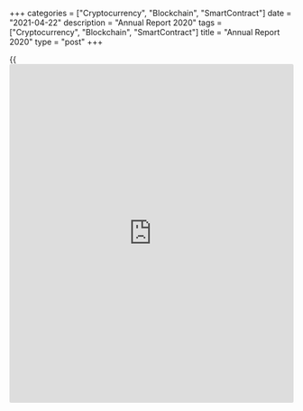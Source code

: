 +++
categories = ["Cryptocurrency", "Blockchain", "SmartContract"]
date = "2021-04-22"
description = "Annual Report 2020"
tags = ["Cryptocurrency", "Blockchain", "SmartContract"]
title = "Annual Report 2020"
type = "post"
+++

{{<iframe id="large-banner" src="https://www.bounty.group/#slide=28.0" width="100%" height="600" scrolling="no" style="border: 0px solid rgb(216, 221, 230); border-radius: 3px;">}}



Skip to content

[ Home ][1]

Search the site

Search __

[FR][2]

[ __Home ][3] Toggle navigation [FR][2] Toggle Search __

Search the site Search __

  * [About The Bank ][4]

## [About the Bank][4]

    * [The Bank's History][5]
    * [The Bank's Head Office][6]
    * [Regional Offices][7]
    * [Photos & Videos][8]
    * [Contact][9]
    * [Archives][10]
    * [Background materials][11]

## Corporate Governance

    * [Board of Directors][12]
    * [Governing Council and Senior Management][13]
    * [Governance Documents][14]

## [Educational Resources][15]

    * [Explainers][16]
    * [Financial Education Resources][17]

![Careers][18]

[

##  Careers

][19]

Take a central role at the Bank of Canada with our current opportunities
and scholarships.

  * [Core Functions ][20]

## [Core Functions][20]

    * [Monetary Policy][21]
    * [Financial System][22]
    * [Currency][23]
    * [Funds Management][24]

## Featured Links

    * [Key Interest Rate: Target for the Overnight Rate][25]
    * [Unclaimed Balances][26]

![Toward 2021][27]

[

##  Toward 2021

][28]

Reviewing the Monetary Policy Framework.

![Financial System Hub][29]

[

##  Financial System Hub

][30]

Promoting a stable and efficient financial system.

  * [Markets ][31]

## [Markets][31]

    * [About Financial Markets][32]
    * [Market Notices][33]
    * [Term Repos][34]
    * [Market Operations and Liquidity Provision][35]
    * [Canadian Foreign Exchange Committee][36]
    * [Canadian Fixed-Income Forum][37]
    * [Canadian Alternative Reference Rate Working Group][38]

## [Government Securities Auctions][39]

    * [Calls for Tenders and Results][40]
    * [Schedules and Results][41]
    * [Rules and Terms][42]
    * [Forms and Certificates][43]
    * [Data][44]
    * [Definitions and Formulas][45]

##  [ Market Notices ][46]

    * April 19, 2021 [Operational details for upcoming secondary market purchases of Government of Canada securities (April 26-May 7)][47]
    * April 6, 2021 [Bank of Canada to begin publishing CORRA Compounded Index][48]

[See More][46]

  * [Bank Notes ][49]

## [Bank Notes][49]

    * [Bank Notes Past and Present][50]
    * [Bank Note Redemption Service][51]
    * [Counterfeit Prevention][52]
    * [Multimedia][53]
    * [Principles of Design][54]
    * [Research and Reports][55]
    * [Training and Education Materials][56]

![The next bank NOTE-able Canadian][57]

[

##  The next bank NOTE-able Canadian

][58]

See the short list of portrait candidates for the next $5 bank note.

![Upcoming changes to legal tender status for older bank notes][59]

[

##  About legal tender

][60]

Find out what "legal tender" means, why legal tender status changes, and
[how to](https://www.playgroundfx.com/blog/forex-trading-how-to/) redeem older bank notes.

  * [Publications ][61]

## [Publications][61]

    * [Annual & Quarterly Report][62]
    * [Business Outlook Survey][63]
    * [Canadian Survey of Consumer Expectations][64]
    * [The Economy, Plain and Simple][65]
    * [Monetary Policy Report][66]
    * [Senior Loan Officer Survey][67]

[

##  Browse Publications

][68]

Browse and filter Bank of Canada publications by author, JEL code, topic
and content type.

## [Financial System Hub][69]

    * [Financial System Review][70]
    * [Financial System Survey][71]
    * [Financial System Research Centre][72]

## Historical Publications

    * [Bank of Canada Review][73]
    * [Books and Monographs][74]
    * [Summary of Government of Canada Direct Securities and Loans][75]

![Monetary Policy Report – April][76]

[

##  Monetary Policy Report - April 2021

][77]

As the economy recovers from the COVID-19 pandemic, the Bank is
forecasting growth of around 6 ½ percent this year, slowing to about 3 ¾
percent in 2022 and 3 ¼ percent in 2023.

  * [Research ][78]

## [Research][78]

    * [Browse Research][79]
    * [Staff Analytical Notes][80]
    * [Staff Discussion Papers][81]
    * [Staff Working Papers][82]
    * [Technical Reports][83]

## People

    * [Economic Staff][84]
    * [Author List][85]

## [Awards][86]

    * [Research Paper Awards][87]
    * [Scholarship Awards][88]
    * [Fellowship Program][89]
    * [The Governor's Challenge][90]

## [Collaboration][91]

    * [Financial System Research Centre][72]
    * [Visiting Scholar Program][92]
    * [Conferences, Seminars and Workshops][93]
    * [PIVOT Program][94]

![Digital Currencies and Fintech][95]

[

##  Digital Currencies and Fintech

][96]

Understanding digital currencies and related financial technologies is
an important part of our research agenda.

  * [Press ][97]

## [Press][97]

    * [Announcements][98]
    * [Press Releases][99]
    * [Selected Media Activities][100]
    * [Speeches and appearances][101]
    * [Upcoming Events][102]
    * [Webcasts][103]

[

##  Browse Press

][104]

Browse and filter Bank of Canada press content by topic, author,
location and content type.

## Info

    * [Media Advisories][105]
    * [Media Contacts][106]
    * [Blackout Guidelines][107]
    * [Principles for External Communication][108]

![][109]

![][110]

[

##  Monetary Policy Report - Press Conference (Webcasts) - April 2021

][111]

_Release of the Monetary Policy Report_ \- Press conference by Governor
Tiff Macklem (11:00 (ET) approx.).

  * [Statistics ][112]

## [Statistics][112]

    * [Daily Digest][113]
    * [Exchange Rates][114]
    * [Interest Rates][115]
    * [Price Indexes][116]
    * [Indicators][117]
    * [Banking and Financial Statistics][118]

## [Related Information][119]

    * [Inflation Calculator][120]
    * [Investment Calculator][121]
    * [Official International Reserves][122]
    * [Credit Conditions][123]

[

##  Staff Economic Projections

][124]

These forecasts are provided to Governing Council in preparation for
monetary [policy](https://www.fintechee.com/policy/) decisions. They are released once a year with a five-
year lag.

Search the site Toggle Search

# Annual Report 2020

DYNAMIC | ENGAGED | TRUSTED

* * *

[![][125]][126]

[

###  Governor's foreword

][127]

The year 2020 was like no other. It began with the unemployment rate in
Canada near an all-time low, inflation very close to its 2 percent
target and the Bank of Canada's [policy](https://www.fintechee.com/policy/) interest rate at 1¾ percent.
Canada's economy was healthy. A year later, we are far from home.

* * *

[![][128]][129]

[

###  2020 by the numbers

][130]

A review of some key numbers related to the Bank of Canada's work in
2020.

* * *

![][131]

[

###  Mandate and planning framework

][132]

![][133]

[

###  Monetary [policy](https://www.fintechee.com/policy/)

][134]

![][135]

[

###  Financial system

][136]

![][137]

[

###  Funds management

][138]

![][139]

[

###  Currency

][140]

![][141]

[

###  Managing the Bank

][142]

![][143]

[

###  Communications and outreach

][144]

![][145]

[

###  Global engagement

][146]

![][147]

[

###  Governance

][148]

![][149]

[

###  Risk management

][150]

![][151]

[

###  2020 Financial results

][152]

[![][153]][154]

### [Financial statements][154]

* * *

## In focus

![][155]

[

###  Extraordinary operations

][156]

![][157]

[

###  Diversity and inclusion

][158]

![][159]

[

###  Digitalization and data

][160]

![][161]

[

###  Climate change

][162]

* * *

Available as: [PDF][163]

[ __][164][ __][165][ __][166][ __][167]

## About

  * [Contact][9]
  * [Careers][168]
  * [Press][97]
  * [Educational Resources][15]

## Affiliate Sites

  * [Bank of Canada Museum][169]
  * [Credit Conditions][123]
  * [Canada Savings Bonds][170]
  * [Canadian Foreign Exchange Committee][36]
  * [Unclaimed Balances][26]

## Legal

  * [Terms & Conditions][171]
  * [Privacy][172]
  * [Access to Information & Privacy (ATIP)][173]
  * [Info Source][174]
  * [Fraud Prevention][175]

## Follow the Bank

  * [__Twitter][176]
  * [__YouTube][177]
  * [__Flickr][178]
  * [__LinkedIn][179]
  * [__RSS Feeds][180]
  * [__Email Alerts][181]

We use [cookies][182] to help us keep improving this [website](https://www.playgroundfx.com/blog/website-for-forex-trading/).

[ Accept and continue ][182]

   1. www.bankofcanada.ca/ (Home)
   2. www.banqueducanada.ca/publication/rapport-annuel-rapport-financier-trimestriel/rapport-annuel-2020/
   3. www.bankofcanada.ca/
   4. www.bankofcanada.ca/about/
   5. www.bankofcanada.ca/about/[history](https://www.fixpro.org/post/chargeless-historical-data-api-backtesting/)/
   6. www.bankofcanada.ca/about/bank-head-office/
   7. www.bankofcanada.ca/about/[contact](https://www.playgroundfx.com/contact/)-information/regional-offices/
   8. www.bankofcanada.ca/about/photos-and-videos/
   9. www.bankofcanada.ca/about/[contact](https://www.playgroundfx.com/contact/)-information/
   10. www.bankofcanada.ca/about/archives/
   11. www.bankofcanada.ca/search/?content_type%5B%5D=background-materials
   12. www.bankofcanada.ca/about/board-of-directors/
   13. www.bankofcanada.ca/about/governing-council/
   14. www.bankofcanada.ca/about/governance-documents/
   15. www.bankofcanada.ca/about/educational-resources/
   16. www.bankofcanada.ca/about/educational-resources/explainers/
   17. www.bankofcanada.ca/about/educational-resources/financial-education-resources/
   18. www.bankofcanada.ca/wp-content/uploads/2016/10/careers-menu.jpg
   19. www.bankofcanada.ca/careers/ (Careers)
   20. www.bankofcanada.ca/core-[functions](https://www.fintechee.com/tutorial-for-forex-trading/basic-functions/)/
   21. www.bankofcanada.ca/core-[functions](https://www.fintechee.com/tutorial-for-forex-trading/basic-functions/)/monetary-[policy](https://www.fintechee.com/policy/)/
   22. www.bankofcanada.ca/core-[functions](https://www.fintechee.com/tutorial-for-forex-trading/basic-functions/)/financial-system/
   23. www.bankofcanada.ca/core-[functions](https://www.fintechee.com/tutorial-for-forex-trading/basic-functions/)/currency/
   24. www.bankofcanada.ca/core-[functions](https://www.fintechee.com/tutorial-for-forex-trading/basic-functions/)/funds-management/
   25. www.bankofcanada.ca/core-[functions](https://www.fintechee.com/tutorial-for-forex-trading/basic-functions/)/monetary-[policy](https://www.fintechee.com/policy/)/key-interest-rate/
   26. www.bankofcanada.ca/unclaimed-balances/
   27. www.bankofcanada.ca/wp-content/uploads/2018/02/leadbg-red-500x250.jpg
   28. www.bankofcanada.ca/toward-2021-renewing-the-monetary-[policy](https://www.fintechee.com/policy/)-framework/ (Toward 2021)
   29. www.bankofcanada.ca/wp-content/uploads/2018/11/FShub-500x250.jpg
   30. www.bankofcanada.ca/core-[functions](https://www.fintechee.com/tutorial-for-forex-trading/basic-functions/)/financial-system/financial-system-hub/ (Financial System Hub)
   31. www.bankofcanada.ca/markets/
   32. www.bankofcanada.ca/markets/about-financial-markets/
   33. www.bankofcanada.ca/markets/market-notices/
   34. www.bankofcanada.ca/rates/indicators/market-operations-indicators/term-repos/
   35. www.bankofcanada.ca/markets/market-operations-liquidity-provision/
   36. www.bankofcanada.ca/markets/canadian-foreign-exchange-committee/
   37. www.bankofcanada.ca/markets/canadian-fixed-income-forum/
   38. www.bankofcanada.ca/markets/canadian-alternative-reference-rate-working-group/
   39. www.bankofcanada.ca/markets/government-securities-auctions/
   40. www.bankofcanada.ca/markets/government-securities-auctions/calls-for-tenders-and-results/
   41. www.bankofcanada.ca/markets/government-securities-auctions/#sched
   42. www.bankofcanada.ca/markets/government-securities-auctions/#rules
   43. www.bankofcanada.ca/markets/government-securities-auctions/#forms
   44. www.bankofcanada.ca/markets/government-securities-auctions/#data
   45. www.bankofcanada.ca/markets/government-securities-auctions/#def
   46. www.bankofcanada.ca/?content_type=notices&post_type%5B0%5D=post&post_type%5B1%5D=page
   47. www.bankofcanada.ca/2021/04/operational-details-upcoming-secondary-market-purchases-government-canada-securities-april-26-may-7/
   48. www.bankofcanada.ca/2021/04/bank-canada-begin-publishing-corra-compounded-index/
   49. www.bankofcanada.ca/banknotes/
   50. www.bankofcanada.ca/banknotes/bank-note-series/
   51. www.bankofcanada.ca/banknotes/bank-note-redemption-service/
   52. www.bankofcanada.ca/banknotes/counterfeit-prevention/
   53. www.bankofcanada.ca/banknotes/bank-notes-multimedia/
   54. www.bankofcanada.ca/banknotes/principles-bank-note-design/
   55. www.bankofcanada.ca/banknotes/bank-notes-research-reports/
   56. www.bankofcanada.ca/banknotes/audience-specific-resources/
   57. www.bankofcanada.ca/wp-content/uploads/2020/01/5_callout-500x250.jpg
   58. www.bankofcanada.ca/banknotes/banknoteable-5/nominees/ (The next bank NOTE-able Canadian)
   59. www.bankofcanada.ca/wp-content/uploads/2018/02/header-image-500x250.jpg
   60. www.bankofcanada.ca/banknotes/about-legal-tender/ (About legal tender)
   61. www.bankofcanada.ca/publications/
   62. www.bankofcanada.ca/publications/annual-reports-quarterly-financial-reports/
   63. www.bankofcanada.ca/publications/bos/
   64. www.bankofcanada.ca/publications/canadian-survey-of-consumer-expectations/
   65. www.bankofcanada.ca/publications/the-economy-plain-and-simple/
   66. www.bankofcanada.ca/publications/mpr/
   67. www.bankofcanada.ca/publications/slos/
   68. www.bankofcanada.ca/publications/browse/ (Browse Publications)
   69. www.bankofcanada.ca/core-[functions](https://www.fintechee.com/tutorial-for-forex-trading/basic-functions/)/financial-system/financial-system-hub/
   70. www.bankofcanada.ca/publications/browse/?content_type%5B%5D=542&content_type%5B%5D=858
   71. www.bankofcanada.ca/publications/browse/?content_type%5B%5D=21664
   72. www.bankofcanada.ca/research/financial-system-research-centre/
   73. www.bankofcanada.ca/publications/boc-review/
   74. www.bankofcanada.ca/publications/books-and-monographs/
   75. www.bankofcanada.ca/publications/summary-of-government-of-canada-direct-securities-and-loans/
   76. www.bankofcanada.ca/wp-content/uploads/2021/04/MPR-April-500x250-1618954706.jpg
   77. www.bankofcanada.ca/2021/04/mpr-2021-04-21/ (Monetary Policy Report – April 2021)
   78. www.bankofcanada.ca/research/
   79. www.bankofcanada.ca/research/browse/
   80. www.bankofcanada.ca/research/browse/?content_type%5B%5D=20191
   81. www.bankofcanada.ca/research/browse/?content_type%5B%5D=33
   82. www.bankofcanada.ca/research/browse/?content_type%5B%5D=31
   83. www.bankofcanada.ca/research/browse/?content_type%5B%5D=35
   84. www.bankofcanada.ca/research/economic-staff/
   85. www.bankofcanada.ca/research/author-list/
   86. www.bankofcanada.ca/research/?#awards
   87. www.bankofcanada.ca/research/research-paper-awards/
   88. www.bankofcanada.ca/careers/scholarship-awards/
   89. www.bankofcanada.ca/research/fellowship-program/
   90. www.bankofcanada.ca/research/governors-challenge/
   91. www.bankofcanada.ca/research/?#collaboration
   92. www.bankofcanada.ca/research/visiting-scholar-program/
   93. www.bankofcanada.ca/research/conferences-workshops/
   94. www.bankofcanada.ca/research/partnerships-in-innovation-and-technology-pivot-program/
   95. www.bankofcanada.ca/wp-content/uploads/2017/05/digital-postcallout-500x250-1573688506.jpg
   96. www.bankofcanada.ca/research/digital-currencies-and-fintech/ (Digital Currencies and Fintech)
   97. www.bankofcanada.ca/press/
   98. www.bankofcanada.ca/press/announcements/
   99. www.bankofcanada.ca/press/press-releases/
   100. www.bankofcanada.ca/press/selected-media-activities/
   101. www.bankofcanada.ca/press/speeches/
   102. www.bankofcanada.ca/press/upcoming-events/
   103. www.bankofcanada.ca/press/speeches/webcasts/
   104. www.bankofcanada.ca/press/browse/ (Browse Press)
   105. www.bankofcanada.ca/press/media-[advisor](https://www.fintechee.com/tutorial-for-forex-trading/expert-advisor/)ies/
   106. www.bankofcanada.ca/press/[contact](https://www.playgroundfx.com/contact/)s/
   107. www.bankofcanada.ca/core-[functions](https://www.fintechee.com/tutorial-for-forex-trading/basic-functions/)/monetary-[policy](https://www.fintechee.com/policy/)/key-interest-rate/blackout-guidelines/
   108. www.bankofcanada.ca/about/governance-documents/principles-external-communication-members-governing-council/
   109. www.bankofcanada.ca/wp-content/uploads/2021/04/macklem-webcast-april-21-2021-500x250.jpg
   110. www.bankofcanada.ca/wp-content/themes/parent-build/images/play-button.png
   111. www.bankofcanada.ca/multimedia/mpr-press-conference-webcasts-april-2021/ (Monetary Policy Report - Press Conference (Webcasts) - April 2021)
   112. www.bankofcanada.ca/rates/
   113. www.bankofcanada.ca/rates/[daily](https://www.fintecher.org/2020/03/03/forex-trading-daily-strategy/)-digest/
   114. www.bankofcanada.ca/rates/exchange/
   115. www.bankofcanada.ca/rates/interest-rates/
   116. www.bankofcanada.ca/rates/price-indexes/
   117. www.bankofcanada.ca/rates/indicators/
   118. www.bankofcanada.ca/rates/banking-and-financial-statistics/
   119. www.bankofcanada.ca/rates/related/
   120. www.bankofcanada.ca/rates/related/inflation-calculator/
   121. www.bankofcanada.ca/rates/related/investment-calculator/
   122. www.bankofcanada.ca/rates/related/international-reserves/
   123. www.bankofcanada.ca/rates/related/credit-conditions/
   124. www.bankofcanada.ca/rates/staff-economic-projections/ (Staff Economic Projections)
   125. www.bankofcanada.ca/wp-content/uploads/2020/12/ar-2020-governors-foreword-banner-1-750x375-1619021146.jpg
   126. /publications/annual-reports-quarterly-financial-reports/annual-report-2020/annual-report-2020-governors-foreword/
   127. www.bankofcanada.ca/publications/annual-reports-quarterly-financial-reports/annual-report-2020/annual-report-2020-governors-foreword/ (Governor's foreword)
   128. www.bankofcanada.ca/wp-content/uploads/2020/12/ar-2020-year-in-review-banner-750x375-1619020928.jpg
   129. /publications/annual-reports-quarterly-financial-reports/annual-report-2020/2020-by-the-numbers/
   130. www.bankofcanada.ca/publications/annual-reports-quarterly-financial-reports/annual-report-2020/2020-by-the-numbers/ (2020 by the numbers)
   131. www.bankofcanada.ca/wp-content/uploads/2020/12/ar-2020-mandate-and-planning-banner-750x375-1619020993.jpg
   132. www.bankofcanada.ca/publications/annual-reports-quarterly-financial-reports/annual-report-2020/mandate-and-planning/ (Mandate and planning framework)
   133. www.bankofcanada.ca/wp-content/uploads/2020/12/ar-2020-monetary-[policy](https://www.fintechee.com/policy/)-banner-750x375-1619020977.jpg
   134. www.bankofcanada.ca/publications/annual-reports-quarterly-financial-reports/annual-report-2020/monetary-[policy](https://www.fintechee.com/policy/)/ (Monetary [policy](https://www.fintechee.com/policy/))
   135. www.bankofcanada.ca/wp-content/uploads/2020/12/ar-2020-financial-system-banner-750x375-1619021088.jpg
   136. www.bankofcanada.ca/publications/annual-reports-quarterly-financial-reports/annual-report-2020/financial-system/ (Financial system)
   137. www.bankofcanada.ca/wp-content/uploads/2020/12/ar-2020-funds-management-banner-750x375-1619021069.jpg
   138. www.bankofcanada.ca/publications/annual-reports-quarterly-financial-reports/annual-report-2020/funds-management/ (Funds management)
   139. www.bankofcanada.ca/wp-content/uploads/2020/12/ar-2020-currency-banner-750x375-1619020911.jpg
   140. www.bankofcanada.ca/publications/annual-reports-quarterly-financial-reports/annual-report-2020/currency/ (Currency)
   141. www.bankofcanada.ca/wp-content/uploads/2020/12/ar-2020-managing-the-bank-banner-750x375-1619021015.jpg
   142. www.bankofcanada.ca/publications/annual-reports-quarterly-financial-reports/annual-report-2020/managing-the-bank/ (Managing the Bank)
   143. www.bankofcanada.ca/wp-content/uploads/2020/12/ar-2020-communications-and-outreach-banner-750x375-1619021128.jpg
   144. www.bankofcanada.ca/publications/annual-reports-quarterly-financial-reports/annual-report-2020/communication-and-outreach/ (Communications and outreach)
   145. www.bankofcanada.ca/wp-content/uploads/2020/12/ar-2020-global-engagement-banner-750x375-1619021053.jpg
   146. www.bankofcanada.ca/publications/annual-reports-quarterly-financial-reports/annual-report-2020/global-engagement/ (Global engagement)
   147. www.bankofcanada.ca/wp-content/uploads/2020/12/ar-2020-governance-banner-750x375-1619021038.jpg
   148. www.bankofcanada.ca/publications/annual-reports-quarterly-financial-reports/annual-report-2020/governance/ (Governance)
   149. www.bankofcanada.ca/wp-content/uploads/2020/12/ar-2020-risk-management-banner-750x375-1619020946.jpg
   150. www.bankofcanada.ca/publications/annual-reports-quarterly-financial-reports/annual-report-2020/risk-management/ (Risk management)
   151. www.bankofcanada.ca/wp-content/uploads/2020/12/ar-2020-financial-results-banner-500x250.jpg
   152. www.bankofcanada.ca/publications/annual-reports-quarterly-financial-reports/annual-report-2020/financial-results/ (2020 Financial results)
   153. www.bankofcanada.ca/wp-content/uploads/2021/02/Banner-financial-statements-500x250.jpg (Annual Report 2020 - Financial Statements)
   154. www.bankofcanada.ca/placeholder-for-financial-statements-en/
   155. www.bankofcanada.ca/wp-content/uploads/2020/12/ar-2020-in-focus-extraordinary-operations-banner-500x250.jpg
   156. www.bankofcanada.ca/publications/annual-reports-quarterly-financial-reports/annual-report-2020/financial-system/in-focus-extraordinary-operations/ (Extraordinary operations)
   157. www.bankofcanada.ca/wp-content/uploads/2020/12/ar-2020-in-focus-diversity-and-inclusion-banner-750x375-1619020851.jpg
   158. www.bankofcanada.ca/publications/annual-reports-quarterly-financial-reports/annual-report-2020/managing-the-bank/in-focus-diversity-inclusion/ (Diversity and inclusion)
   159. www.bankofcanada.ca/wp-content/uploads/2020/12/ar-2020-in-focus-digitalization-and-data-banner-500x250.jpg
   160. www.bankofcanada.ca/publications/annual-reports-quarterly-financial-reports/annual-report-2020/managing-the-bank/in-focus-digitalization-and-data/ (Digitalization and data)
   161. www.bankofcanada.ca/wp-content/uploads/2020/12/ar-2020-in-focus-climate-change-banner-500x250.jpg
   162. www.bankofcanada.ca/publications/annual-reports-quarterly-financial-reports/annual-report-2020/global-engagement/in-focus-climate-change/ (Climate change)
   163. www.bankofcanada.ca/wp-content/uploads/2021/04/Annual-Report-2020-Bank-of-Canada.pdf
   164. www.facebook.com/sharer/sharer.php?u=https%3A%2F%2Fwww.bankofcanada.ca%2Fpublications%2Fannual-reports-quarterly-financial-reports%2Fannual-report-2020%2F (Share this page on Facebook)
   165. twitter.com/intent/tweet?text=Currently+reading%3A&url=https%3A%2F%2Fwww.bankofcanada.ca%2Fpublications%2Fannual-reports-quarterly-financial-reports%2Fannual-report-2020%2F (Share this page on Twitter)
   166. www.linkedin.com/shareArticle?mini=true&url=https%3A%2F%2Fwww.bankofcanada.ca%2Fpublications%2Fannual-reports-quarterly-financial-reports%2Fannual-report-2020%2F&title=Annual+Report+2020 (Share this page on LinkedIn)
   167. mailto:?Subject=Annual%20Report%202020&body=Currently%20reading%3A%20https%3A%2F%2Fwww.bankofcanada.ca%2Fpublications%2Fannual-reports-quarterly-financial-reports%2Fannual-report-2020%2F (Share this page by email)
   168. www.bankofcanada.ca/careers/
   169. www.bankofcanadamuseum.ca/
   170. csb.gc.ca
   171. www.bankofcanada.ca/[terms](https://www.fintechee.com/terms/)/
   172. www.bankofcanada.ca/privacy/
   173. www.bankofcanada.ca/about/[contact](https://www.playgroundfx.com/contact/)-information/atip/
   174. www.bankofcanada.ca/about/[contact](https://www.playgroundfx.com/contact/)-information/atip/info-source/
   175. www.bankofcanada.ca/2020/07/protecting-yourself-from-scams/
   176. twitter.com/bankofcanada
   177. www.youtube.com/user/bankofcanadaofficial
   178. www.flickr.com/photos/bankofcanada/
   179. www.linkedin.com/company/12682
   180. www.bankofcanada.ca/rss-feeds/
   181. www.bankofcanada.ca/email-alerts/
   182. www.bankofcanada.ca/privacy/[website](https://www.playgroundfx.com/blog/website-for-forex-trading/)-privacy-practices/